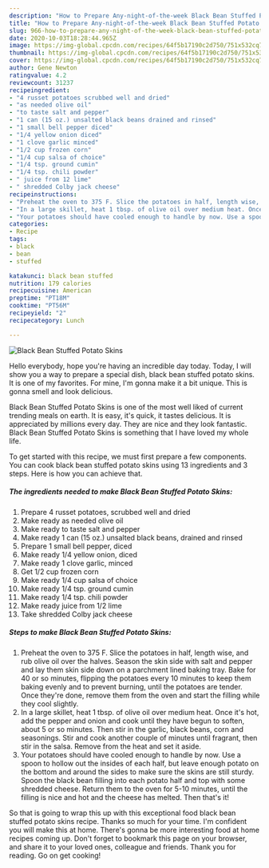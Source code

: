 ```yaml
---
description: "How to Prepare Any-night-of-the-week Black Bean Stuffed Potato Skins"
title: "How to Prepare Any-night-of-the-week Black Bean Stuffed Potato Skins"
slug: 966-how-to-prepare-any-night-of-the-week-black-bean-stuffed-potato-skins
date: 2020-10-03T18:28:44.965Z
image: https://img-global.cpcdn.com/recipes/64f5b17190c2d750/751x532cq70/black-bean-stuffed-potato-skins-recipe-main-photo.jpg
thumbnail: https://img-global.cpcdn.com/recipes/64f5b17190c2d750/751x532cq70/black-bean-stuffed-potato-skins-recipe-main-photo.jpg
cover: https://img-global.cpcdn.com/recipes/64f5b17190c2d750/751x532cq70/black-bean-stuffed-potato-skins-recipe-main-photo.jpg
author: Gene Newton
ratingvalue: 4.2
reviewcount: 31237
recipeingredient:
- "4 russet potatoes scrubbed well and dried"
- "as needed olive oil"
- "to taste salt and pepper"
- "1 can (15 oz.) unsalted black beans drained and rinsed"
- "1 small bell pepper diced"
- "1/4 yellow onion diced"
- "1 clove garlic minced"
- "1/2 cup frozen corn"
- "1/4 cup salsa of choice"
- "1/4 tsp. ground cumin"
- "1/4 tsp. chili powder"
- " juice from 12 lime"
- " shredded Colby jack cheese"
recipeinstructions:
- "Preheat the oven to 375 F. Slice the potatoes in half, length wise, and rub olive oil over the halves. Season the skin side with salt and pepper and lay them skin side down on a parchment lined baking tray. Bake for 40 or so minutes, flipping the potatoes every 10 minutes to keep them baking evenly and to prevent burning, until the potatoes are tender. Once they&#39;re done, remove them from the oven and start the filling while they cool slightly."
- "In a large skillet, heat 1 tbsp. of olive oil over medium heat. Once it&#39;s hot, add the pepper and onion and cook until they have begun to soften, about 5 or so minutes. Then stir in the garlic, black beans, corn and seasonings. Stir and cook another couple of minutes until fragrant, then stir in the salsa. Remove from the heat and set it aside."
- "Your potatoes should have cooled enough to handle by now. Use a spoon to hollow out the insides of each half, but leave enough potato on the bottom and around the sides to make sure the skins are still sturdy. Spoon the black bean filling into each potato half and top with some shredded cheese. Return them to the oven for 5-10 minutes, until the filling is nice and hot and the cheese has melted. Then that&#39;s it!"
categories:
- Recipe
tags:
- black
- bean
- stuffed

katakunci: black bean stuffed 
nutrition: 179 calories
recipecuisine: American
preptime: "PT18M"
cooktime: "PT56M"
recipeyield: "2"
recipecategory: Lunch

---
```



![Black Bean Stuffed Potato Skins](https://img-global.cpcdn.com/recipes/64f5b17190c2d750/751x532cq70/black-bean-stuffed-potato-skins-recipe-main-photo.jpg)

Hello everybody, hope you're having an incredible day today. Today, I will show you a way to prepare a special dish, black bean stuffed potato skins. It is one of my favorites. For mine, I'm gonna make it a bit unique. This is gonna smell and look delicious.

Black Bean Stuffed Potato Skins is one of the most well liked of current trending meals on earth. It is easy, it's quick, it tastes delicious. It is appreciated by millions every day. They are nice and they look fantastic. Black Bean Stuffed Potato Skins is something that I have loved my whole life.




To get started with this recipe, we must first prepare a few components. You can cook black bean stuffed potato skins using 13 ingredients and 3 steps. Here is how you can achieve that.

<!--inarticleads1-->

##### The ingredients needed to make Black Bean Stuffed Potato Skins:

1. Prepare 4 russet potatoes, scrubbed well and dried
1. Make ready as needed olive oil
1. Make ready to taste salt and pepper
1. Make ready 1 can (15 oz.) unsalted black beans, drained and rinsed
1. Prepare 1 small bell pepper, diced
1. Make ready 1/4 yellow onion, diced
1. Make ready 1 clove garlic, minced
1. Get 1/2 cup frozen corn
1. Make ready 1/4 cup salsa of choice
1. Make ready 1/4 tsp. ground cumin
1. Make ready 1/4 tsp. chili powder
1. Make ready  juice from 1/2 lime
1. Take  shredded Colby jack cheese




<!--inarticleads2-->

##### Steps to make Black Bean Stuffed Potato Skins:

1. Preheat the oven to 375 F. Slice the potatoes in half, length wise, and rub olive oil over the halves. Season the skin side with salt and pepper and lay them skin side down on a parchment lined baking tray. Bake for 40 or so minutes, flipping the potatoes every 10 minutes to keep them baking evenly and to prevent burning, until the potatoes are tender. Once they&#39;re done, remove them from the oven and start the filling while they cool slightly.
1. In a large skillet, heat 1 tbsp. of olive oil over medium heat. Once it&#39;s hot, add the pepper and onion and cook until they have begun to soften, about 5 or so minutes. Then stir in the garlic, black beans, corn and seasonings. Stir and cook another couple of minutes until fragrant, then stir in the salsa. Remove from the heat and set it aside.
1. Your potatoes should have cooled enough to handle by now. Use a spoon to hollow out the insides of each half, but leave enough potato on the bottom and around the sides to make sure the skins are still sturdy. Spoon the black bean filling into each potato half and top with some shredded cheese. Return them to the oven for 5-10 minutes, until the filling is nice and hot and the cheese has melted. Then that&#39;s it!




So that is going to wrap this up with this exceptional food black bean stuffed potato skins recipe. Thanks so much for your time. I'm confident you will make this at home. There's gonna be more interesting food at home recipes coming up. Don't forget to bookmark this page on your browser, and share it to your loved ones, colleague and friends. Thank you for reading. Go on get cooking!
